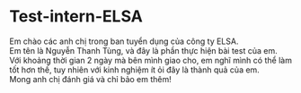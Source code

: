 # Test-intern-ELSA
Em chào các anh chị trong ban tuyển dụng của công ty ELSA. <br/>
Em tên là Nguyễn Thanh Tùng, và đây là phần thực hiện bài test của em. <br/>
Với khoảng thời gian 2 ngày mà bên mình giao cho, em nghĩ mình có thể làm tốt hơn thế, tuy nhiên với kinh nghiệm ít ỏi đây là thành quả của em.<br/>
Mong anh chị đánh giá và chỉ bảo em thêm!
<br/>